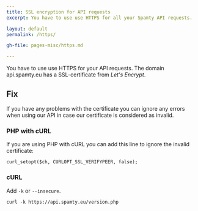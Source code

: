 ```yaml
---
title: SSL encryption for API requests
excerpt: You have to use use HTTPS for all your Spamty API requests.

layout: default
permalink: /https/

gh-file: pages-misc/https.md

---
```

You have to use use HTTPS for your API requests.
The domain api.spamty.eu has a SSL-certificate from *Let's Encrypt*. 

## Fix

If you have any problems with the certificate you can ignore any errors when using our API in case our certificate is considered as invalid.

### PHP with cURL

If you are using PHP with cURL you can add this line to ignore the invalid certificate:

    curl_setopt($ch, CURLOPT_SSL_VERIFYPEER, false); 

### cURL

Add `-k` or `--insecure`.

    curl -k https://api.spamty.eu/version.php
